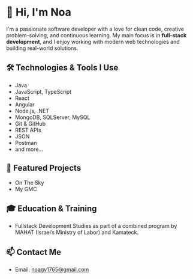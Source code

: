 # 👋 Hi, I'm Noa

I'm a passionate software developer with a love for clean code, creative problem-solving, and continuous learning. My main focus is in **full-stack development**, and I enjoy working with modern web technologies and building real-world solutions.

## 🛠️ Technologies & Tools I Use

* Java
* JavaScript, TypeScript
* React
* Angular
* Node.js, .NET
* MongoDB, SQLServer, MySQL
* Git & GitHub
* REST APIs
* JSON
* Postman
* and more...

## 💼 Featured Projects

* On The Sky
* My GMC

## 🎓 Education & Training

* Fullstack Development Studies as part of a combined program by MAHAT (Israel’s Ministry of Labor) and Kamateck.

## 📫 Contact Me

* Email: [noagv1765@gmail.com](mailto:noagv1765@gmail.com)

